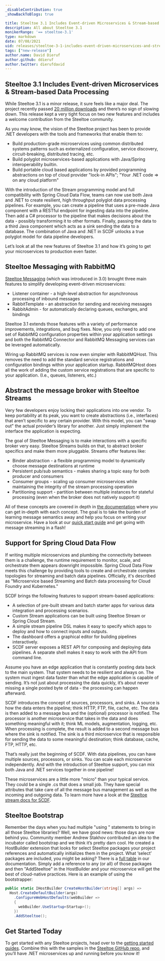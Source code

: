 ```yaml
---
_disableContribution: true
_showBackToBlogs: true

title: Steeltoe 3.1 Includes Event-driven Microservices & Stream-based Data Processing
description: All about Steeltoe 3.1
monikerRange: '== steeltoe-3.1'
type: markdown
date: 07/08/2021
uid: releases/steeltoe-3-1-includes-event-driven-microservices-and-stream-based-data-Processing
tags: ["new-release"]
author.name: David Dieruf
author.github: ddieruf
author.twitter: dierufdavid
---
```


## Steeltoe 3.1 Includes Event-driven Microservices & Stream-based Data Processing

While Steeltoe 3.1 is a minor release, it sure feels like a major deal. The project recently passed [20 million downloads](https://www.nuget.org/profiles/SteeltoeOSS) and there’s no sign of slowing down. This release kept a very tight focus on two new features and includes a welcome contribution from the Steeltoe community.

As you may know, the vision of the Steeltoe project has been to provide .NET developers with the tools and frameworks that enable them to:

* Build production-grade microservices using common distributed systems patterns such as externalized configuration, service discovery, circuit-breaking, distributed tracing, etc.
* Build polyglot microservices-based applications with Java/Spring interoperability builtin.
* Build portable cloud based applications by provided programming abstractions on top of cloud provider "lock-in APIs"; "Your .NET code => on any cloud platform"

With the introduction of the Stream programming model and full compatibility with Spring Cloud Data Flow, teams can now use both Java and .NET to create resilient, high throughput polyglot data processing pipelines. For example, you can create a pipeline that uses a pre-made Java component with a RESTful endpoint for ingesting data into the pipeline. Then add a C# processor to the pipeline that makes decisions about the data - possibly transforming it to other formats. Finally, passing the data to a third Java component which acts as a sink sending the data to a database. The combination of Java and .NET in SCDF unlocks a true polyglot model for data pipeline developers.

Let’s look at all the new features of Steeltoe 3.1 and how it’s going to get your microservices to production even faster.

## Steeltoe Messaging with RabbitMQ

[Steeltoe Messaging](https://docs.steeltoe.io/api/v3/messaging/) (which was introduced in 3.0) brought three main features to simplify developing event-driven microservices:

* Listener container - a high-level abstraction for asynchronous processing of inbound messages
* RabbitTemplate - an abstraction for sending and receiving messages
* RabbitAdmin - for automatically declaring queues, exchanges, and bindings

Steeltoe 3.1 extends those features with a variety of performance improvements, integrations, and bug fixes. Now, you only need to add one set of RabbitMQ configuration properties within your application settings and both the RabbitMQ Connector and RabbitMQ Messaging services can be leveraged automatically.

Wiring up RabbitMQ services is now even simpler with RabbitMQHost. This removes the need to add the standard service registrations and configuration bindings within your application startup. RabbitMQHost does all the work of adding the custom service registrations that are specific to your application. (I.e., queues, listeners, etc.)

## Abstract the message broker with Steeltoe Streams

Very few developers enjoy locking their applications into one vendor. To keep portability at its peak, you want to create abstractions (i.e., interfaces) that aren’t specific to any certain provider. With this model, you can "swap out" the actual provider’s library for another. Just simply implement the interface the application is expecting.

The goal of Steeltoe Messaging is to make interactions with a specific broker very easy. Steeltoe Streams builds on that, to abstract broker specifics and make them more pluggable. Streams offer features like:

* Binder abstraction - a flexible programming model to dynamically choose message destinations at runtime  
* Persistent pub/sub semantics - makes sharing a topic easy for both producer and consumers
* Consumer groups - scaling up consumer microservices while maintaining the integrity of the stream processing operation
* Partitioning support - partition between multiple instances for stateful processing (even when the broker does not natively support it)

All of these concepts are covered in depth in [the documentation](https://docs.steeltoe.io/api/v3/stream/) where you can get in-depth with each concept. The goal is to take the burden of learning message semantics away and help you focus on writing your microservice. Have a look at our [quick start guide](https://docs.steeltoe.io/guides/stream/quick-start.html) and get going with message streaming in a flash!

## Support for Spring Cloud Data Flow

If writing multiple microservices and plumbing the connectivity between them is a challenge, the runtime requirement to monitor, scale, and orchestrate them appears downright impossible. Spring Cloud Data Flow meets this challenge by providing tools to create and orchestrate complex topologies for streaming and batch data pipelines. Officially, it's described as "Microservice based Streaming and Batch data processing for Cloud Foundry and Kubernetes."

SCDF brings the following features to support stream-based applications:

* A selection of pre-built stream and batch starter apps for various data integration and processing scenarios.
* Custom Stream applications can be built using Steeltoe Stream or Spring Cloud Stream.
* A simple stream pipeline DSL makes it easy to specify which apps to deploy and how to connect inputs and outputs.
* The dashboard offers a graphical editor for building pipelines interactively.
* SCDF server exposes a REST API for composing and deploying data pipelines. A separate shell makes it easy to work with the API from command line.

Assume you have an edge application that is constantly posting data back to the main system. That system needs to be resilient and always on. The system must ingest data faster than what the edge application is capable of sending. It’s not just about processing the data quickly, it’s about never missing a single posted byte of data - the processing can happen afterward.

SCDF introduces the concept of sources, processors, and sinks. A source is how the data enters the pipeline; think HTTP, FTP, file, cache, etc. The data is then added to a message bus and the (optional) processor is notified. The processor is another microservice that takes in the data and does something meaningful with it; think ML models, augmentation, logging, etc. When processing is complete, the result is added to a second message bus where the sink is notified. The sink is a third microservice that is responsible for sending the data to some meaningful destination; think database, cache, FTP, HTTP, etc.

That’s really just the beginning of SCDF. With data pipelines, you can have multiple sources, processors, or sinks. You can scale each microservice independently. And with the introduction of Steeltoe support, you can mix both Java and .NET services together in one pipeline!

These microservices are a little more "micro" than your typical service. They could be a single .cs that does a small job. They have special attributes that take care of all the message bus management as well as the incoming and outgoing data. To learn more have a look at the [Steeltoe stream docs for SCDF](https://docs.steeltoe.io/api/v3/stream/data-flow-stream.html).

## Steeltoe Bootstrap

Remember the days when you had multiple "using " statements to bring in all those Steeltoe libraries? Well, we have good news: those days are now behind you. Community member Andrew Stakhov contributed an idea to the incubator called bootstrap and we think it’s pretty darn cool. He created a HostBuilder extension that looks for select Steeltoe packages your project references and automatically initializes them in the project. What ‘select’ packages are included, you might be asking? There is a [full table](https://docs.steeltoe.io/api/v3/bootstrap/index.html#supported-steeltoe-packages) in our documentation. Simply add a reference to any (or all) of those packages and then "AddSteeltoe" in the HostBuilder and your microservice will get the best of cloud-native practices. Here is an example of using the bootstrapper:

```csharp
public static IHostBuilder CreateHostBuilder(string[] args) =>
  Host.CreateDefaultBuilder(args)
    .ConfigureWebHostDefaults(webBuilder =>
    {
      webBuilder.UseStartup<Startup>();
    })
    .AddSteeltoe();
```

## Get Started Today

To get started with any Steeltoe projects, head over to the [getting started guides](https://docs.steeltoe.io/guides/). Combine this with the samples in the [Steeltoe GitHub repo](https://github.com/SteeltoeOSS/Samples), and you’ll have .NET microservices up and running before you know it!
